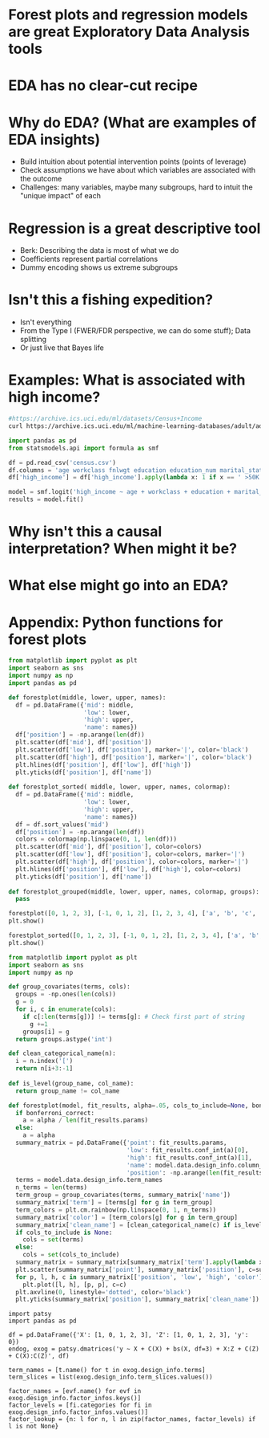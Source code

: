 # Forest plots and regression models are great Exploratory Data Analysis tools

# EDA has no clear-cut recipe

# Why do EDA? (What are examples of EDA insights)

- Build intuition about potential intervention points (points of leverage)
- Check assumptions we have about which variables are associated with the outcome
- Challenges: many variables, maybe many subgroups, hard to intuit the "unique impact" of each


# Regression is a great descriptive tool
- Berk: Describing the data is most of what we do
- Coefficients represent partial correlations
- Dummy encoding shows us extreme subgroups

# Isn't this a fishing expedition?
- Isn't everything
- From the Type I (FWER/FDR perspective, we can do some stuff); Data splitting
- Or just live that Bayes life

# Examples: What is associated with high income?

```bash
#https://archive.ics.uci.edu/ml/datasets/Census+Income
curl https://archive.ics.uci.edu/ml/machine-learning-databases/adult/adult.data > census.csv
```

```python
import pandas as pd
from statsmodels.api import formula as smf

df = pd.read_csv('census.csv')
df.columns = 'age workclass fnlwgt education education_num marital_status occupation relationship race sex capital_gain capital_loss hours_per_week native_country high_income'.split(' ')
df['high_income'] = df['high_income'].apply(lambda x: 1 if x == ' >50K' else 0)

model = smf.logit('high_income ~ age + workclass + education + marital_status + age:workclass', df)
results = model.fit()
```

# Why isn't this a causal interpretation? When might it be?

# What else might go into an EDA?

# Appendix: Python functions for forest plots


```python
from matplotlib import pyplot as plt
import seaborn as sns
import numpy as np
import pandas as pd

def forestplot(middle, lower, upper, names):
  df = pd.DataFrame({'mid': middle,
                     'low': lower,
                     'high': upper,
                     'name': names})
  df['position'] = -np.arange(len(df))
  plt.scatter(df['mid'], df['position'])
  plt.scatter(df['low'], df['position'], marker='|', color='black')
  plt.scatter(df['high'], df['position'], marker='|', color='black')
  plt.hlines(df['position'], df['low'], df['high'])
  plt.yticks(df['position'], df['name'])
    
def forestplot_sorted( middle, lower, upper, names, colormap):
  df = pd.DataFrame({'mid': middle,
                     'low': lower,
                     'high': upper,
                     'name': names})
  df = df.sort_values('mid')
  df['position'] = -np.arange(len(df))
  colors = colormap(np.linspace(0, 1, len(df)))
  plt.scatter(df['mid'], df['position'], color=colors)
  plt.scatter(df['low'], df['position'], color=colors, marker='|')
  plt.scatter(df['high'], df['position'], color=colors, marker='|')
  plt.hlines(df['position'], df['low'], df['high'], color=colors)
  plt.yticks(df['position'], df['name'])
    
def forestplot_grouped(middle, lower, upper, names, colormap, groups):
  pass

forestplot([0, 1, 2, 3], [-1, 0, 1, 2], [1, 2, 3, 4], ['a', 'b', 'c', 'd'])
plt.show()

forestplot_sorted([0, 1, 2, 3], [-1, 0, 1, 2], [1, 2, 3, 4], ['a', 'b', 'c', 'd'], plt.cm.plasma)
plt.show()
```


```python
from matplotlib import pyplot as plt
import seaborn as sns
import numpy as np

def group_covariates(terms, cols):
  groups = -np.ones(len(cols))
  g = 0
  for i, c in enumerate(cols):
    if c[:len(terms[g])] != terms[g]: # Check first part of string
      g +=1
    groups[i] = g
  return groups.astype('int')

def clean_categorical_name(n):
  i = n.index('[')
  return n[i+3:-1]
  
def is_level(group_name, col_name):
  return group_name != col_name

def forestplot(model, fit_results, alpha=.05, cols_to_include=None, bonferroni_correct=False):
  if bonferroni_correct:
    a = alpha / len(fit_results.params)
  else:
    a = alpha
  summary_matrix = pd.DataFrame({'point': fit_results.params,
                                 'low': fit_results.conf_int(a)[0],
                                 'high': fit_results.conf_int(a)[1],
                                 'name': model.data.design_info.column_names,
                                 'position': -np.arange(len(fit_results.params))})
  terms = model.data.design_info.term_names
  n_terms = len(terms)
  term_group = group_covariates(terms, summary_matrix['name'])
  summary_matrix['term'] = [terms[g] for g in term_group]
  term_colors = plt.cm.rainbow(np.linspace(0, 1, n_terms))
  summary_matrix['color'] = [term_colors[g] for g in term_group]
  summary_matrix['clean_name'] = [clean_categorical_name(c) if is_level(t, c) else c for t, c in summary_matrix[['term', 'name']].values]
  if cols_to_include is None:
    cols = set(terms)
  else:
    cols = set(cols_to_include)
  summary_matrix = summary_matrix[summary_matrix['term'].apply(lambda x: x in cols)]
  plt.scatter(summary_matrix['point'], summary_matrix['position'], c=summary_matrix['color'])
  for p, l, h, c in summary_matrix[['position', 'low', 'high', 'color']].values:
    plt.plot([l, h], [p, p], c=c)
  plt.axvline(0, linestyle='dotted', color='black')
  plt.yticks(summary_matrix['position'], summary_matrix['clean_name'])
```

```
import patsy
import pandas as pd

df = pd.DataFrame({'X': [1, 0, 1, 2, 3], 'Z': [1, 0, 1, 2, 3], 'y': 0})
endog, exog = patsy.dmatrices('y ~ X + C(X) + bs(X, df=3) + X:Z + C(Z) + C(X):C(Z)', df)

term_names = [t.name() for t in exog.design_info.terms]
term_slices = list(exog.design_info.term_slices.values())

factor_names = [evf.name() for evf in exog.design_info.factor_infos.keys()]
factor_levels = [fi.categories for fi in exog.design_info.factor_infos.values()]
factor_lookup = {n: l for n, l in zip(factor_names, factor_levels) if l is not None}
```
